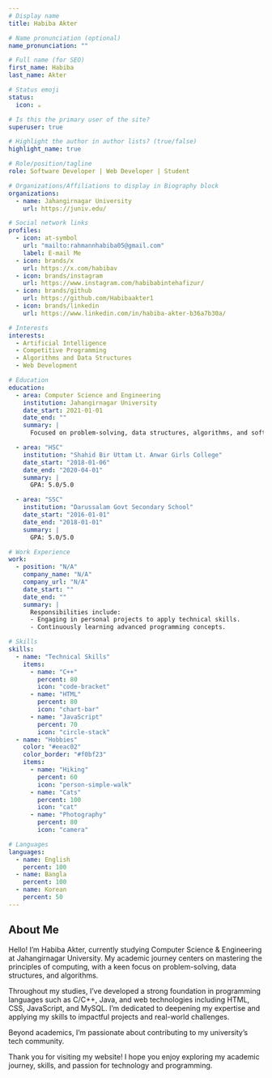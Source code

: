 ```yaml
---
# Display name
title: Habiba Akter

# Name pronunciation (optional)
name_pronunciation: ""

# Full name (for SEO)
first_name: Habiba
last_name: Akter

# Status emoji
status:
  icon: ☕️

# Is this the primary user of the site?
superuser: true

# Highlight the author in author lists? (true/false)
highlight_name: true

# Role/position/tagline
role: Software Developer | Web Developer | Student

# Organizations/Affiliations to display in Biography block
organizations:
  - name: Jahangirnagar University
    url: https://juniv.edu/

# Social network links
profiles:
  - icon: at-symbol
    url: "mailto:rahmannhabiba05@gmail.com"
    label: E-mail Me
  - icon: brands/x
    url: https://x.com/habibav
  - icon: brands/instagram
    url: https://www.instagram.com/habibabintehafizur/
  - icon: brands/github
    url: https://github.com/Habibaakter1
  - icon: brands/linkedin
    url: https://www.linkedin.com/in/habiba-akter-b36a7b30a/

# Interests
interests:
  - Artificial Intelligence
  - Competitive Programming
  - Algorithms and Data Structures
  - Web Development

# Education
education:
  - area: Computer Science and Engineering
    institution: Jahangirnagar University
    date_start: 2021-01-01
    date_end: ""
    summary: |
      Focused on problem-solving, data structures, algorithms, and software development.

  - area: "HSC"
    institution: "Shahid Bir Uttam Lt. Anwar Girls College"
    date_start: "2018-01-06"
    date_end: "2020-04-01"
    summary: |
      GPA: 5.0/5.0

  - area: "SSC"
    institution: "Darussalam Govt Secondary School"
    date_start: "2016-01-01"
    date_end: "2018-01-01"
    summary: |
      GPA: 5.0/5.0

# Work Experience
work:
  - position: "N/A"
    company_name: "N/A"
    company_url: "N/A"
    date_start: ""
    date_end: ""
    summary: |
      Responsibilities include:
      - Engaging in personal projects to apply technical skills.
      - Continuously learning advanced programming concepts.

# Skills
skills:
  - name: "Technical Skills"
    items:
      - name: "C++"
        percent: 80
        icon: "code-bracket"
      - name: "HTML"
        percent: 80
        icon: "chart-bar"
      - name: "JavaScript"
        percent: 70
        icon: "circle-stack"
  - name: "Hobbies"
    color: "#eeac02"
    color_border: "#f0bf23"
    items:
      - name: "Hiking"
        percent: 60
        icon: "person-simple-walk"
      - name: "Cats"
        percent: 100
        icon: "cat"
      - name: "Photography"
        percent: 80
        icon: "camera"

# Languages
languages:
  - name: English
    percent: 100
  - name: Bangla
    percent: 100
  - name: Korean
    percent: 50
---
```


## About Me

Hello! I’m Habiba Akter, currently studying Computer Science & Engineering at Jahangirnagar University. My academic journey centers on mastering the principles of computing, with a keen focus on problem-solving, data structures, and algorithms.

Throughout my studies, I’ve developed a strong foundation in programming languages such as C/C++, Java, and web technologies including HTML, CSS, JavaScript, and MySQL. I’m dedicated to deepening my expertise and applying my skills to impactful projects and real-world challenges.

Beyond academics, I’m passionate about contributing to my university’s tech community.

Thank you for visiting my website! I hope you enjoy exploring my academic journey, skills, and passion for technology and programming.
